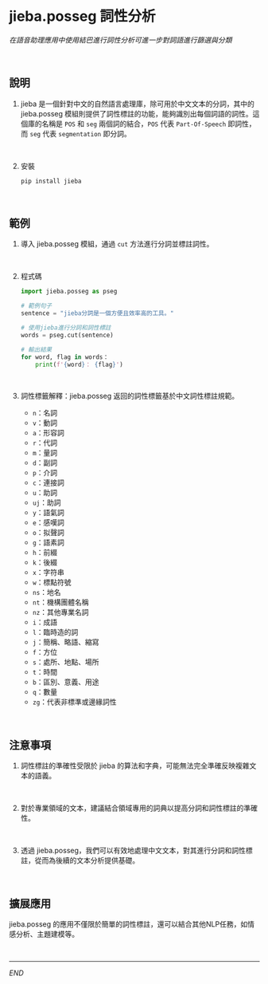 # jieba.posseg 詞性分析

_在語音助理應用中使用結巴進行詞性分析可進一步對詞語進行篩選與分類_

<br>


## 說明

1. jieba 是一個針對中文的自然語言處理庫，除可用於中文文本的分詞，其中的 jieba.posseg 模組則提供了詞性標註的功能，能夠識別出每個詞語的詞性。這個庫的名稱是 `POS` 和 `seg` 兩個詞的結合，`POS` 代表 `Part-Of-Speech` 即詞性，而 `seg` 代表 `segmentation` 即分詞。

<br>

2. 安裝

    ```python
    pip install jieba
    ```


<br>

## 範例

1. 導入 jieba.posseg 模組，通過 `cut` 方法進行分詞並標註詞性。

<br>

2. 程式碼

    ```python
    import jieba.posseg as pseg

    # 範例句子
    sentence = "jieba分詞是一個方便且效率高的工具。"

    # 使用jieba進行分詞和詞性標註
    words = pseg.cut(sentence)

    # 輸出結果
    for word, flag in words：
        print(f'{word}： {flag}')
    ```

<br>

3. 詞性標籤解釋：jieba.posseg 返回的詞性標籤基於中文詞性標註規範。

   - `n`：名詞
   - `v`：動詞
   - `a`：形容詞
   - `r`：代詞
   - `m`：量詞
   - `d`：副詞
   - `p`：介詞
   - `c`：連接詞
   - `u`：助詞
   - `uj`：助詞
   - `y`：語氣詞
   - `e`：感嘆詞
   - `o`：拟聲詞
   - `g`：語素詞
   - `h`：前綴
   - `k`：後綴
   - `x`：字符串
   - `w`：標點符號
   - `ns`：地名
   - `nt`：機構團體名稱
   - `nz`：其他專業名詞
   - `i`：成語
   - `l`：臨時造的詞
   - `j`：簡稱、略語、縮寫
   - `f`：方位
   - `s`：處所、地點、場所
   - `t`：時間
   - `b`：區別、意義、用途
   - `q`：數量
   - `zg`：代表非標準或邊緣詞性


<br>

## 注意事項

1. 詞性標註的準確性受限於 jieba 的算法和字典，可能無法完全準確反映複雜文本的語義。

<br>

2. 對於專業領域的文本，建議結合領域專用的詞典以提高分詞和詞性標註的準確性。

<br>

3. 透過 jieba.posseg，我們可以有效地處理中文文本，對其進行分詞和詞性標註，從而為後續的文本分析提供基礎。

<br>

## 擴展應用

jieba.posseg 的應用不僅限於簡單的詞性標註，還可以結合其他NLP任務，如情感分析、主題建模等。


<br>

---

_END_